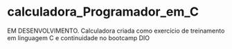 # calculadora_Programador_em_C
EM DESENVOLVIMENTO.
Calculadora criada como exercício de treinamento em linguagem C e continuidade no bootcamp DIO
